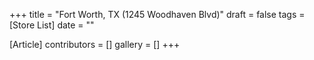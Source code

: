 +++
title = "Fort Worth, TX (1245 Woodhaven Blvd)"
draft = false
tags = [Store List]
date = ""

[Article]
contributors = []
gallery = []
+++